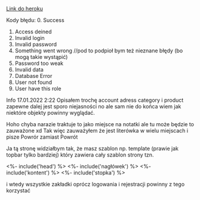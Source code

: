 [Link do heroku](https://weppo.herokuapp.com/)


Kody błędu:
0. Success
1. Access deined
2. Invalid login
3. Invalid password
4. Something went wrong //pod to podpioł bym też nieznane błędy (bo mogą takie wystąpić)
5. Password too weak
6. Invalid data
7. Database Error
8. User not found
9. User have this role

Info 17.01.2022 2:22 
Opisałem trochę account adress category i product zapewne dalej jest sporo niejasności no ale sam nie do końca wiem jak niektóre objekty powinny wyglądać.

Hoho chyba narazie traktuje to jako miejsce na notatki ale tu może będzie to zauważone xd
Tak więc zauważyłem że jest literówka w wielu miejscach i pisze Powrór zamiast Powrót

Ja tą stronę widziałbym tak, że masz szablon np. template (prawie jak topbar tylko bardziej) który zawiera cały szablon strony tzn. 

<!DOCTYPE html>
<html lang="en">
    <%- include('head') %>
<body id="body">
    <%- include('nagłówek') %>
    <%- include('kontent') %>
    <%- include('stopka') %>
</body>
</html>

i wtedy wszystkie zakładki oprócz logowania i rejestracji powinny z tego korzystać